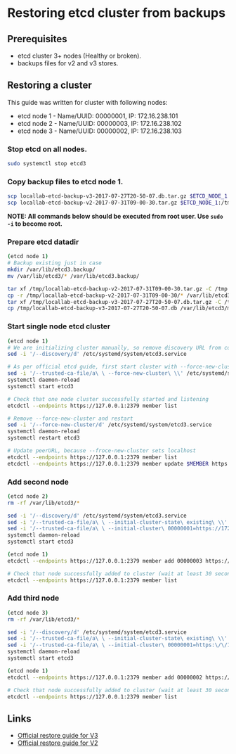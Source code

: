 # Restoring etcd cluster from backups

## Prerequisites

- etcd cluster 3+ nodes (Healthy or broken).
- backups files for v2 and v3 stores.

## Restoring a cluster

This guide was written for cluster with following nodes:
- etcd node 1 - Name/UUID: 00000001, IP: 172.16.238.101
- etcd node 2 - Name/UUID: 00000003, IP: 172.16.238.102
- etcd node 3 - Name/UUID: 00000002, IP: 172.16.238.103

### Stop etcd on all nodes.

```bash
sudo systemctl stop etcd3
```

### Copy backup files to etcd node 1.
```bash
scp locallab-etcd-backup-v3-2017-07-27T20-50-07.db.tar.gz $ETCD_NODE_1:/tmp
scp locallab-etcd-backup-v2-2017-07-31T09-00-30.tar.gz $ETCD_NODE_1:/tmp
```

**NOTE: All commands below should be executed from root user. Use `sudo -i` to become root.**

### Prepare etcd datadir

```bash
(etcd node 1)
# Backup existing just in case
mkdir /var/lib/etcd3.backup/
mv /var/lib/etcd3/* /var/lib/etcd3.backup/

tar xf /tmp/locallab-etcd-backup-v2-2017-07-31T09-00-30.tar.gz -C /tmp
cp -r /tmp/locallab-etcd-backup-v2-2017-07-31T09-00-30/* /var/lib/etcd3/
tar xf /tmp/locallab-etcd-backup-v3-2017-07-27T20-50-07.db.tar.gz -C /tmp
cp /tmp/locallab-etcd-backup-v3-2017-07-27T20-50-07.db /var/lib/etcd3/member/snap/db
```

### Start single node etcd cluster
```bash
(etcd node 1)
# We are initializing cluster manually, so remove discovery URL from config
sed -i '/--discovery/d' /etc/systemd/system/etcd3.service

# As per official etcd guide, first start cluster with --force-new-cluster flag, to initialize new cluster for existing data.
sed -i '/--trusted-ca-file/a\ \ --force-new-cluster\ \\' /etc/systemd/system/etcd3.service
systemctl daemon-reload
systemctl start etcd3

# Check that one node cluster successfully started and listening
etcdctl --endpoints https://127.0.0.1:2379 member list

# Remove --force-new-cluster and restart
sed -i '/--force-new-cluster/d' /etc/systemd/system/etcd3.service
systemctl daemon-reload
systemctl restart etcd3

# Update peerURL, because --froce-new-cluster sets localhost
etcdctl --endpoints https://127.0.0.1:2379 member list
etcdctl --endpoints https://127.0.0.1:2379 member update $MEMBER https://172.16.238.101:2380
```

### Add second node
```bash
(etcd node 2)
rm -rf /var/lib/etcd3/*

sed -i '/--discovery/d' /etc/systemd/system/etcd3.service
sed -i '/--trusted-ca-file/a\ \ --initial-cluster-state\ existing\ \\' /etc/systemd/system/etcd3.service
sed -i '/--trusted-ca-file/a\ \ --initial-cluster\ 00000001=https://172.16.238.101:2380,00000003=https://172.16.238.102:2380\ \\' /etc/systemd/system/etcd3.service
systemctl daemon-reload
systemctl start etcd3

(etcd node 1)
etcdctl --endpoints https://127.0.0.1:2379 member add 00000003 https://172.16.238.102:2380

# Check that node successfully added to cluster (wait at least 30 seconds)
etcdctl --endpoints https://127.0.0.1:2379 member list
```

### Add third node
```bash
(etcd node 3)
rm -rf /var/lib/etcd3/*

sed -i '/--discovery/d' /etc/systemd/system/etcd3.service
sed -i '/--trusted-ca-file/a\ \ --initial-cluster-state\ existing\ \\' /etc/systemd/system/etcd3.service
sed -i '/--trusted-ca-file/a\ \ --initial-cluster\ 00000001=https:\/\/172.16.238.101:2380,00000003=https:\/\/172.16.238.102:2380,\00000002=https:\/\/172.16.238.103:2380 \\' /etc/systemd/system/etcd3.service
systemctl daemon-reload
systemctl start etcd3

(etcd node 1)
etcdctl --endpoints https://127.0.0.1:2379 member add 00000002 https://172.16.238.103:2380

# Check that node successfully added to cluster (wait at least 30 seconds)
etcdctl --endpoints https://127.0.0.1:2379 member list
```

## Links

- [Official restore guide for V3](https://github.com/coreos/etcd/blob/master/Documentation/op-guide/recovery.md)
- [Official restore guide for V2](https://github.com/coreos/etcd/blob/master/Documentation/v2/admin_guide.md#restoring-a-backup)
